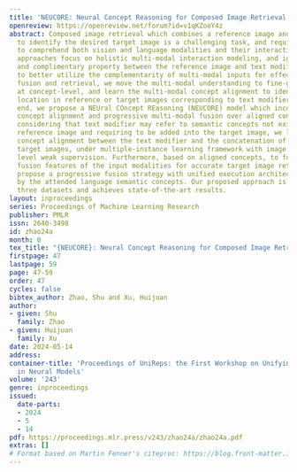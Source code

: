 ```yaml
---
title: 'NEUCORE: Neural Concept Reasoning for Composed Image Retrieval'
openreview: https://openreview.net/forum?id=v1qKZooY4z
abstract: Composed image retrieval which combines a reference image and a text modifier
  to identify the desired target image is a challenging task, and requires the model
  to comprehend both vision and language modalities and their interactions. Existing
  approaches focus on holistic multi-modal interaction modeling, and ignore the composed
  and complimentary property between the reference image and text modifier. In order
  to better utilize the complementarity of multi-modal inputs for effective information
  fusion and retrieval, we move the multi-modal understanding to fine-granularity
  at concept-level, and learn the multi-modal concept alignment to identify the visual
  location in reference or target images corresponding to text modifier. Toward the
  end, we propose a NEUral COncept REasoning (NEUCORE) model which incorporates multi-modal
  concept alignment and progressive multi-modal fusion over aligned concepts. Specifically,
  considering that text modifier may refer to semantic concepts not existing in the
  reference image and requiring to be added into the target image, we learn the multi-modal
  concept alignment between the text modifier and the concatenation of reference and
  target images, under multiple-instance learning framework with image and sentence
  level weak supervision. Furthermore, based on aligned concepts, to form discriminative
  fusion features of the input modalities for accurate target image retrieval, we
  propose a progressive fusion strategy with unified execution architecture instantiated
  by the attended language semantic concepts. Our proposed approach is evaluated on
  three datasets and achieves state-of-the-art results.
layout: inproceedings
series: Proceedings of Machine Learning Research
publisher: PMLR
issn: 2640-3498
id: zhao24a
month: 0
tex_title: "{NEUCORE}: Neural Concept Reasoning for Composed Image Retrieval"
firstpage: 47
lastpage: 59
page: 47-59
order: 47
cycles: false
bibtex_author: Zhao, Shu and Xu, Huijuan
author:
- given: Shu
  family: Zhao
- given: Huijuan
  family: Xu
date: 2024-05-14
address:
container-title: 'Proceedings of UniReps: the First Workshop on Unifying Representations
  in Neural Models'
volume: '243'
genre: inproceedings
issued:
  date-parts:
  - 2024
  - 5
  - 14
pdf: https://proceedings.mlr.press/v243/zhao24a/zhao24a.pdf
extras: []
# Format based on Martin Fenner's citeproc: https://blog.front-matter.io/posts/citeproc-yaml-for-bibliographies/
---
```

